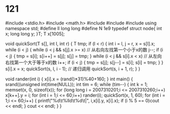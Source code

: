 # 121
#include <stdio.h>
#include <math.h>
#include<iostream>
#include<cstdlib>
#include<ctime>
using namespace std;
#define  ll long long 
#define N 1e9
typedef struct node{
	int x;
	long long  y;
}T;
T x[1005];

void quickSort(T s[], int l, int r)
{
	T tmp;
	if (l < r)
	{
		int i = l, j = r, x = s[l].x;
		while (i < j)
		{
			while (i < j && s[j].x >= x) // 从右向左找第一个小于x的数
				j--;
			if (i < j) {
				tmp = s[i];
				s[i++] = s[j];
				s[j] = tmp;
			}
			while (i < j && s[i].x < x) // 从左向右找第一个大于等于x的数
				i++;
			if (i < j) {
				tmp = s[j];
				s[j--] = s[i];
				s[i] = tmp;
			}
		}
		s[i].x = x;
		quickSort(s, l, i - 1); // 递归调用
		quickSort(s, i + 1, r);
	}
}

void rander(int i) {
		x[i].x = (rand()*31)%40+160;
}
int main() {
	srand((unsigned int)time(NULL));
	int tim = 6;
	while (tim--) {
		int k = 1;
		memset(x, 0, sizeof(x));
		for (long long i = 2007310201;i <= 2007310260;i++) x[k++].y = i;
		for (int i = 1;i <= 60;i++) rander(i);
		quickSort(x, 1, 60);
		for (int i = 1;i <= 60;i++) {
			printf("%d\t%lld\t%d\t|", i,x[i].y, x[i].x);
			if (i % 5 == 0)cout << endl;
		}
		cout << endl;
	}
}
